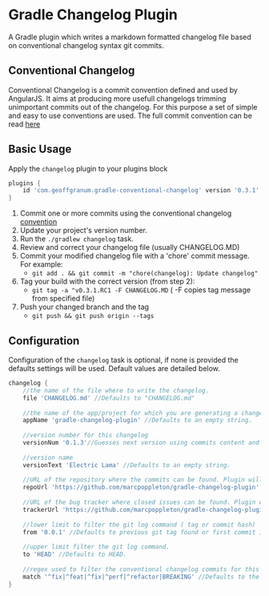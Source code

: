 # Gradle Changelog Plugin

A Gradle plugin which writes a markdown formatted changelog file based on conventional changelog syntax git commits.

## Conventional Changelog

Conventional Changelog is a commit convention defined and used by AngularJS. It aims at producing more usefull changelogs trimming unimportant commits out of the changelog.
For this purpose a set of simple and easy to use conventions are used. The full commit convention can be read [here](https://docs.google.com/document/d/1QrDFcIiPjSLDn3EL15IJygNPiHORgU1_OOAqWjiDU5Y/ "AngularJS Git Commit Message Conventions")

## Basic Usage

Apply the `changelog` plugin to your plugins block

```groovy
plugins {
    id 'com.geoffgranum.gradle-conventional-changelog' version '0.3.1'
}
```

1) Commit one or more commits using the conventional changelog [convention](https://docs.google.com/document/d/1QrDFcIiPjSLDn3EL15IJygNPiHORgU1_OOAqWjiDU5Y)
2) Update your project's version number.
2) Run the `./gradlew changelog` task.
3) Review and correct your changelog file (usually CHANGELOG.MD)
4) Commit your modified changelog file with a 'chore' commit message. For example:
    * `git add . && git commit -m "chore(changelog): Update changelog"`
5) Tag your build with the correct version (from step 2): 
    * `git tag -a "v0.3.1.RC1 -F CHANGELOG.MD` ( -F copies tag message from specified file)
6) Push your changed branch and the tag
    * `git push && git push origin --tags`    

## Configuration

Configuration of the `changelog` task is optional, if none is provided the defaults settings will be used. Default values are detailed below.

```groovy
changelog {
    //the name of the file where to write the changelog.
    file 'CHANGELOG.md' //Defaults to "CHANGELOG.md"
    
    //the name of the app/project for which you are generating a changelog.
    appName 'gradle-changelog-plugin' //Defaults to an empty string.
    
    //version number for this changelog
    versionNum '0.1.3'//Guesses next version using commits content and defaults to an empty string.
    
    //version name
    versionText 'Electric Lama' //Defaults to an empty string.
    
    //URL of the repository where the commits can be found. Plugin will append /commits at the end.    
    repoUrl 'https://github.com/marcpoppleton/gradle-changelog-plugin' //Defaults to an empty string.
    
    //URL of the bug tracker where closed issues can be found. Plugin will append /issues at the end.
    trackerUrl 'https://github.com/marcpoppleton/gradle-changelog-plugin' //Defaults to an empty string.
    
    //lower limit to filter the git log command ( tag or commit hash)
    from '0.0.1' //Defaults to previous git tag found or first commit if none found.
    
    //upper limit filter the git log command.
    to 'HEAD' //Defaults to HEAD.
    
    //regex used to filter the conventional changelog commits for this changelog
    match '^fix|^feat|^fix|^perf|^refactor|BREAKING' //Defaults to the value in the example.
} 
```
